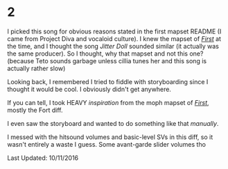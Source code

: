 # 2
I picked this song for obvious reasons stated in the first mapset README (I came from Project Diva and vocaloid culture). 
I knew the mapset of [*First*](https://osu.ppy.sh/beatmapsets/171388#osu/467689) at the time, and I thought the song *Jitter Doll* sounded similar (it actually was the same producer).
So I thought, why that mapset and not this one? (because Teto sounds garbage unless cillia tunes her and this song is actually rather slow)

Looking back, I remembered I tried to fiddle with storyboarding since I thought it would be cool.  I obviously didn't get anywhere.

If you can tell, I took HEAVY *inspiration* from the moph mapset of [*First*](https://osu.ppy.sh/beatmapsets/171388#osu/467689), mostly the Fort diff.

I even saw the storyboard and wanted to do something like that *manually*.

I messed with the hitsound volumes and basic-level SVs in this diff, so it wasn't entirely a waste I guess.  Some avant-garde slider volumes tho

Last Updated: 10/11/2016

